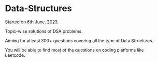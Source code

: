 # Data-Structures
Started on 6th June, 2023.

Topic-wise solutions of DSA problems. 

Aiming for atleast 300+ questions covering all the type of Data Structures.

You will be able to find most of the questions on coding platforms like Leetcode.
